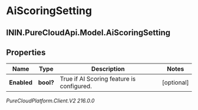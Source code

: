 # AiScoringSetting

## ININ.PureCloudApi.Model.AiScoringSetting

## Properties

|Name | Type | Description | Notes|
|------------ | ------------- | ------------- | -------------|
| **Enabled** | **bool?** | True if AI Scoring feature is configured. | [optional] |



_PureCloudPlatform.Client.V2 216.0.0_
